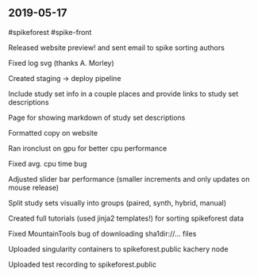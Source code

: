 ## 2019-05-17

 #spikeforest #spike-front

Released website preview! and sent email to spike sorting authors

Fixed log svg (thanks A. Morley)

Created staging -> deploy pipeline

Include study set info in a couple places and provide links to study set descriptions

Page for showing markdown of study set descriptions

Formatted copy on website

Ran ironclust on gpu for better cpu performance

Fixed avg. cpu time bug

Adjusted slider bar performance (smaller increments and only updates on mouse release)

Split study sets visually into groups (paired, synth, hybrid, manual)

Created full tutorials (used jinja2 templates!) for sorting spikeforest data

Fixed MountainTools bug of downloading sha1dir://... files

Uploaded singularity containers to spikeforest.public kachery node

Uploaded test recording to spikeforest.public






